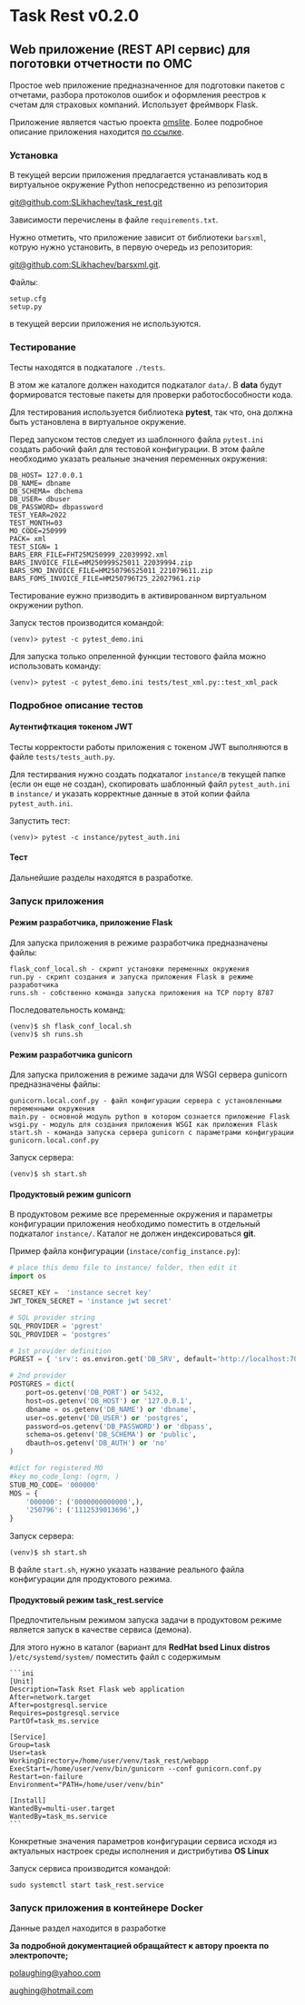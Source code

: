 # Task Rest v0.2.0

## Web приложение (REST API сервис) для поготовки отчетности по ОМС

Простое web приложение предназначенное для подготовки пакетов с отчетами,
разбора протоколов ошибок и оформления реестров к счетам для страховых компаний.
Использует фреймворк Flask.

Приложение является частью проекта <a href="http://omslite.site" target=_blank>omslite</a>. Более подробное
описание приложения находится <a href="https://docs.omslite.site/admin/task_rest/" target=_blank>по ссылке</a>.

### Установка

В текущей версии приложения предлагается устанавливать код в виртуальное окружение Python
непосредственно из репозитория

[git@github.com:SLikhachev/task_rest.git](git@github.com:SLikhachev/task_rest.git)

Зависимости перечислены в файле `requirements.txt`.

Нужно отметить, что приложение зависит от библиотеки `barsxml`, котрую нужно установить, в первую
очередь из репозитория:

[git@github.com:SLikhachev/barsxml.git](git@github.com:SLikhachev/barsxml.git).

Файлы:

    setup.cfg
    setup.py

в текущей версии приложения не используются.

### Тестирование

Тесты находятся в подкаталоге `./tests`.

В этом же каталоге должен находится подкаталог `data/`. В __data__ будут формироватся тестовые пакеты
для проверки работосбособности кода.

Для тестирования используется библиотека __pytest__, так что, она должна быть установлена в виртуальное
окружение.

Перед запуском тестов следует из шаблонного файла `pytest.ini` создать рабочий файл для тестовой
конфигурации. В этом файле необходимо указать реальные значения переменных окружения:

    DB_HOST= 127.0.0.1
    DB_NAME= dbname
    DB_SCHEMA= dbchema
    DB_USER= dbuser
    DB_PASSWORD= dbpassword
    TEST_YEAR=2022
    TEST_MONTH=03
    MO_CODE=250999
    PACK= xml
    TEST_SIGN= 1
    BARS_ERR_FILE=FHT25M250999_22039992.xml
    BARS_INVOICE_FILE=HM250999S25011_22039994.zip
    BARS_SMO_INVOICE_FILE=HM250796S25011_221079611.zip
    BARS_FOMS_INVOICE_FILE=HM250796T25_22027961.zip

Тестирование еужно призводить в активированном виртуальном окружении python.

Запуск тестов производится командой:

`(venv)> pytest -c pytest_demo.ini`

Для запуска только опреленной функции тестового файла можно использовать команду:

`(venv)> pytest -c pytest_demo.ini tests/test_xml.py::test_xml_pack`

### Подробное описание тестов

#### Аутентифткация токеном JWT

Тесты корректости работы приложения с токеном JWT выполняются в файле `tests/tests_auth.py`.

Для тестирвания нужно создать подкаталог `instance/`в текущей папке (если он еще не создан),
скопировать шаблонный файл `pytest_auth.ini` в `instance/` и указать корректные данные в этой копии
файла `pytest_auth.ini`.

Запустить тест:

`(venv)> pytest -c instance/pytest_auth.ini`

#### Тест

Дальнейшие разделы находятся в разработке.

### Запуск приложения

#### Режим разработчика, приложение Flask

Для запуска приложения в режиме разработчика предназначены файлы:

    flask_conf_local.sh - скрипт установки переменных окружения
    run.py - скрипт создания и запуска приложения Flask в режиме разработчика
    runs.sh - собственно команда запуска приложения на TCP порту 8787

Последовательность команд:

    (venv)$ sh flask_conf_local.sh
    (venv)$ sh runs.sh

#### Режим разработчика gunicorn

Для запуска приложения в режиме задачи для WSGI сервера gunicorn предназначены файлы:

    gunicorn.local.conf.py - файл конфигурации сервера с установленными переменными окружения
    main.py - основной модуль python в котором сознается приложение Flask
    wsgi.py - модуль для создания приложения WSGI как приложения Flask
    start.sh - команда запуска сервера gunicorn с параметрами конфигурации gunicorn.local.conf.py

Запуск сервера:

    (venv)$ sh start.sh

#### Продуктовый режим gunicorn

В продуктовом режиме все преременные окружения и параметры конфигурации приложения необходимо
поместить в отдельный подкаталог `instance/`. Каталог не должен индексироваться __git__.

Пример файла конфигурации (`instace/config_instance.py`):

```python
# place this demo file to instance/ folder, then edit it
import os

SECRET_KEY =  'instance secret key'
JWT_TOKEN_SECRET = 'instance jwt secret'

# SQL provider string
SQL_PROVIDER = 'pgrest'
SQL_PROVIDER = 'postgres'

# 1st provider definition
PGREST = { 'srv': os.environ.get('DB_SRV', default='http://localhost:7000')}

# 2nd provider
POSTGRES = dict(
    port=os.getenv('DB_PORT') or 5432,
    host=os.getenv('DB_HOST') or '127.0.0.1',
    dbname = os.getenv('DB_NAME') or 'dbname',
    user=os.getenv('DB_USER') or 'postgres',
    password=os.getenv('DB_PASSWORD') or 'dbpass',
    schema=os.getenv('DB_SCHEMA') or 'public',
    dbauth=os.getenv('DB_AUTH') or 'no'
)

#dict for registered MO
#key mo_code_long: (ogrn, )
STUB_MO_CODE= '000000'
MOS = {
    '000000': ('0000000000000',),
    '250796': ('1112539013696',)
}
```

Запуск сервера:

    (venv)$ sh start.sh

В файле `start.sh`, нужно указать название реального файла конфигурации для продуктового режима.

#### Продуктовый режим task_rest.service

Предпочтительным режимом запуска задачи в продуктовом режиме является запуск в качестве сервиса (демона).

Для этого нужно в каталог (вариант для __RedHat bsed Linux distros__ )`/etc/systemd/system/` поместить файл
с содержимым

    ```ini
    [Unit]
    Description=Task Rset Flask web application
    After=network.target
    After=postgresql.service
    Requires=postgresql.service
    PartOf=task_ms.service

    [Service]
    Group=task
    User=task
    WorkingDirectory=/home/user/venv/task_rest/webapp
    ExecStart=/home/user/venv/bin/gunicorn --conf gunicorn.conf.py
    Restart=on-failure
    Environment="PATH=/home/user/venv/bin"

    [Install]
    WantedBy=multi-user.target
    WantedBy=task_ms.service
    ```

Конкретные значения параметров конфигурации сервиса исходя из актуальных настроек среды исполнения
и дистрибутива __OS Linux__

Запуск сервиса производится командой:

`sudo systemctl start task_rest.service`

### Запуск приложения в контейнере Docker

Данные раздел находится в разработке

__За подробной документацией обращайтест к автору проекта по электропочте;__

[polaughing@yahoo.com](polaughing@yahoo.com)

[aughing@hotmail.com](aughing@hotmail.com)
